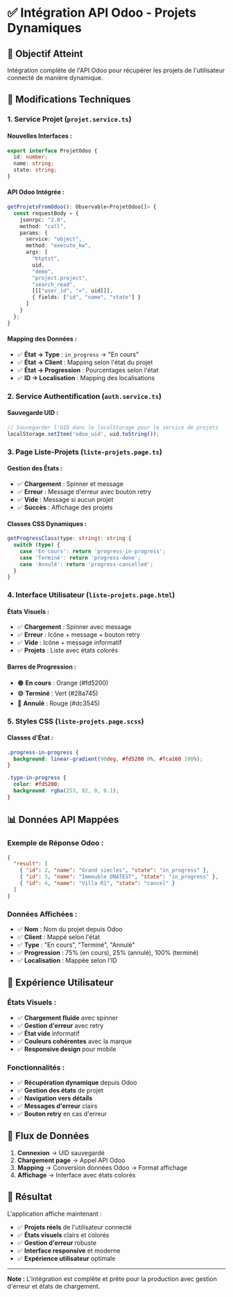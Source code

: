 # ✅ Intégration API Odoo - Projets Dynamiques

## 🎯 **Objectif Atteint**

Intégration complète de l'API Odoo pour récupérer les projets de l'utilisateur connecté de manière dynamique.

## 🔧 **Modifications Techniques**

### **1. Service Projet (`projet.service.ts`)**

#### **Nouvelles Interfaces :**
```typescript
export interface ProjetOdoo {
  id: number;
  name: string;
  state: string;
}
```

#### **API Odoo Intégrée :**
```typescript
getProjetsFromOdoo(): Observable<ProjetOdoo[]> {
  const requestBody = {
    jsonrpc: "2.0",
    method: "call",
    params: {
      service: "object",
      method: "execute_kw",
      args: [
        "btptst",
        uid,
        "demo",
        "project.project",
        "search_read",
        [[["user_id", "=", uid]]],
        { fields: ["id", "name", "state"] }
      ]
    }
  };
}
```

#### **Mapping des Données :**
- ✅ **État → Type** : `in_progress` → "En cours"
- ✅ **État → Client** : Mapping selon l'état du projet
- ✅ **État → Progression** : Pourcentages selon l'état
- ✅ **ID → Localisation** : Mapping des localisations

### **2. Service Authentification (`auth.service.ts`)**

#### **Sauvegarde UID :**
```typescript
// Sauvegarder l'UID dans le localStorage pour le service de projets
localStorage.setItem('odoo_uid', uid.toString());
```

### **3. Page Liste-Projets (`liste-projets.page.ts`)**

#### **Gestion des États :**
- ✅ **Chargement** : Spinner et message
- ✅ **Erreur** : Message d'erreur avec bouton retry
- ✅ **Vide** : Message si aucun projet
- ✅ **Succès** : Affichage des projets

#### **Classes CSS Dynamiques :**
```typescript
getProgressClass(type: string): string {
  switch (type) {
    case 'En cours': return 'progress-in-progress';
    case 'Terminé': return 'progress-done';
    case 'Annulé': return 'progress-cancelled';
  }
}
```

### **4. Interface Utilisateur (`liste-projets.page.html`)**

#### **États Visuels :**
- ✅ **Chargement** : Spinner avec message
- ✅ **Erreur** : Icône + message + bouton retry
- ✅ **Vide** : Icône + message informatif
- ✅ **Projets** : Liste avec états colorés

#### **Barres de Progression :**
- 🟠 **En cours** : Orange (#fd5200)
- 🟢 **Terminé** : Vert (#28a745)
- 🔴 **Annulé** : Rouge (#dc3545)

### **5. Styles CSS (`liste-projets.page.scss`)**

#### **Classes d'État :**
```scss
.progress-in-progress {
  background: linear-gradient(90deg, #fd5200 0%, #fca160 100%);
}

.type-in-progress {
  color: #fd5200;
  background: rgba(253, 82, 0, 0.1);
}
```

## 📊 **Données API Mappées**

### **Exemple de Réponse Odoo :**
```json
{
  "result": [
    { "id": 2, "name": "Grand siecles", "state": "in_progress" },
    { "id": 3, "name": "Immeuble ONATEST", "state": "in_progress" },
    { "id": 4, "name": "Villa R1", "state": "cancel" }
  ]
}
```

### **Données Affichées :**
- ✅ **Nom** : Nom du projet depuis Odoo
- ✅ **Client** : Mappé selon l'état
- ✅ **Type** : "En cours", "Terminé", "Annulé"
- ✅ **Progression** : 75% (en cours), 25% (annulé), 100% (terminé)
- ✅ **Localisation** : Mappée selon l'ID

## 🎨 **Expérience Utilisateur**

### **États Visuels :**
- ✅ **Chargement fluide** avec spinner
- ✅ **Gestion d'erreur** avec retry
- ✅ **État vide** informatif
- ✅ **Couleurs cohérentes** avec la marque
- ✅ **Responsive design** pour mobile

### **Fonctionnalités :**
- ✅ **Récupération dynamique** depuis Odoo
- ✅ **Gestion des états** de projet
- ✅ **Navigation vers détails**
- ✅ **Messages d'erreur** clairs
- ✅ **Bouton retry** en cas d'erreur

## 🔄 **Flux de Données**

1. **Connexion** → UID sauvegardé
2. **Chargement page** → Appel API Odoo
3. **Mapping** → Conversion données Odoo → Format affichage
4. **Affichage** → Interface avec états colorés

## 🎉 **Résultat**

L'application affiche maintenant :
- ✅ **Projets réels** de l'utilisateur connecté
- ✅ **États visuels** clairs et colorés
- ✅ **Gestion d'erreur** robuste
- ✅ **Interface responsive** et moderne
- ✅ **Expérience utilisateur** optimale

---

**Note :** L'intégration est complète et prête pour la production avec gestion d'erreur et états de chargement. 